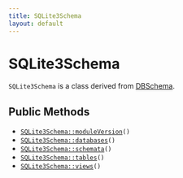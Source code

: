 ```yaml
---
title: SQLite3Schema
layout: default
---
```


# SQLite3Schema

<code>SQLite3Schema</code> is a class derived from <a href="DBSchema">DBSchema</a>.

## Public Methods

* <code><a href="SQLite3Schema%3A%3AmoduleVersion">SQLite3Schema::moduleVersion</a>()</code>
* <code><a href="SQLite3Schema%3A%3Adatabases">SQLite3Schema::databases</a>()</code>
* <code><a href="SQLite3Schema%3A%3Aschemata">SQLite3Schema::schemata</a>()</code>
* <code><a href="SQLite3Schema%3A%3Atables">SQLite3Schema::tables</a>()</code>
* <code><a href="SQLite3Schema%3A%3Aviews">SQLite3Schema::views</a>()</code>

